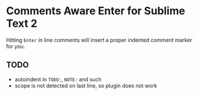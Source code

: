 # Comments Aware Enter for Sublime Text 2

Hitting `Enter` in line comments will insert a proper indented comment marker for you.


## TODO

- autoindent in `TODO:`, `NOTE:` and such
- scope is not detected on last line, so plugin does not work
